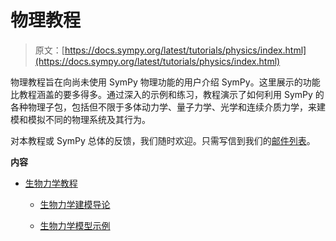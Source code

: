 # 物理教程

> 原文：[https://docs.sympy.org/latest/tutorials/physics/index.html](https://docs.sympy.org/latest/tutorials/physics/index.html)

物理教程旨在向尚未使用 SymPy 物理功能的用户介绍 SymPy。这里展示的功能比教程涵盖的要多得多。通过深入的示例和练习，教程演示了如何利用 SymPy 的各种物理子包，包括但不限于多体动力学、量子力学、光学和连续介质力学，来建模和模拟不同的物理系统及其行为。

对本教程或 SymPy 总体的反馈，我们随时欢迎。只需写信到我们的[邮件列表](https://groups.google.com/forum/?fromgroups#!forum/sympy)。

**内容**

+   [生物力学教程](biomechanics/index.html)

    +   [生物力学建模导论](biomechanics/biomechanics.html)

    +   [生物力学模型示例](biomechanics/biomechanical-model-example.html)
